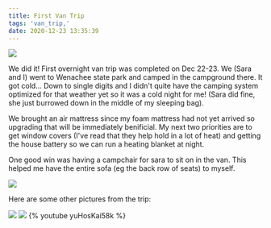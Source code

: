 ```yaml
---
title: First Van Trip
tags: 'van_trip,'
date: 2020-12-23 13:35:39
---
```


![](mountain-lake.jpg)

We did it! First overnight van trip was completed on Dec 22-23. We (Sara and I) went to Wenachee state park and camped in the campground there. It got cold... Down to single digits and I didn't quite have the camping system optimized for that weather yet so it was a cold night for me! (Sara did fine, she just burrowed down in the middle of my sleeping bag).

We brought an air mattress since my foam mattress had not yet arrived so upgrading that will be immediately benificial. My next two priorities are to get window covers (I've read that they help hold in a lot of heat) and getting the house battery so we can run a heating blanket at night.

One good win was having a campchair for sara to sit on in the van. This helped me have the entire sofa (eg the back row of seats) to myself.

![](sara-eating-in-van.jpg)

Here are some other pictures from the trip:

![](sara-in-backpack.jpg)
![](sara-near-lake.jpg)
{% youtube yuHosKai58k %}


